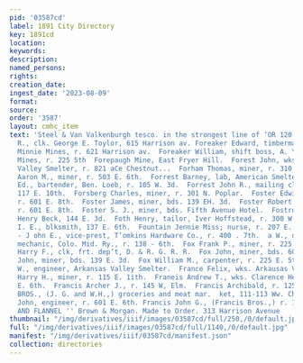 ```yaml
---
pid: '03587cd'
label: 1891 City Directory
key: 1891cd
location: 
keywords: 
description: 
named_persons: 
rights: 
creation_date: 
ingest_date: '2023-08-09'
format: 
source: 
order: '3587'
layout: cmhc_item
text: 'Steel & Van Valkenburgh tesco. in the strongest line of ‘OR 120 FRA  Ford Ward
  R., clk. George E. Toylor, 615 Harrison av. Foreaker Edward, timberman, A. Y. and
  Minnie Mines, r. 621 Harrison av.  Foreaker William, shift boss, A. Y. and Minnie
  Mines, r. 225 5th  Forepaugh Mine, East Fryer Hill.  Forest John, wks. Arkansas
  Valley Smelter, r. 821 aCe Chestnut...  Forham Thomas, miner, r. 310 N. Poplar.  Forman
  Aaron M., miner, r. 503 E. 6th.  Forrest Barney, lab, American Smelter.  Forrest
  Ed., bartender, Ben. Loeb, r. 105 W. 3d.  Forrest John R., mailing clk, P. O., r.
  117 E. 10th.  Forsberg Charles, miner, r. 301 N. Poplar.  Foster Edwin G., miner,
  r. 601 E. 8th.  Foster James, miner, bds. 139 EH. 3d.  Foster Robert L., miner,
  r. 601 E. 8th.  Foster S. J., miner, bds. Fifth Avenue Hotel.  Fostrom John, barkpr,
  Henry Beck, 144 E. 3d.  Foth Henry, tailor, Iver Hoffstead, r. 300 W. 4th.  Fountain
  I. E., blksmith, 137 E. 6th.  Fountain Jennie Miss; nurse, r. 207 E. 8th.  Foutz
  - J ohn E., vice-prest, T’omkins Hardware Co., r. 400 . 7th.  a W., div. master
  mechanic, Colo. Mid. Ry., r. 138 - 6th.  Fox Frank P., miner, r. 225 E. 5th.  Fox
  Harry F., clk, frt. dep’t, D. & R. G. R. R.  Fox John, miner, bds. 606 E. 6th.  Fox
  John, miner, bds. 139 E. 3d.  Fox William M., carpenter, r. 225 E. 5th.  Foy W.
  W., engineer, Arkansas Valley Smelter.  France Felix, wks. Arkausas Valley Smelter.  France
  Harry H., miner, r. 115 E. 1ith.  Franeis Andrew T., wks. Clarence Hersey, r. 601
  E. 6th.  Francis Archer J., r. 145 W, Elm.  Francis Archibald, r. 125 W. Elm.     FRANCIS
  BROS., (J. G. and W.H.,) groceries and meat mar.  ket, 111-113 Ww. Chestnut. Francis
  John, engineer, r. 601 E. 6th. Francis John G., (Francis Bros.,) r. 125 W. Elm.  WHITE
  AND FLANNEL '' Brown & Morgan. Made to Order. 313 Harrison Avenue    '
thumbnail: "/img/derivatives/iiif/images/03587cd/full/250,/0/default.jpg"
full: "/img/derivatives/iiif/images/03587cd/full/1140,/0/default.jpg"
manifest: "/img/derivatives/iiif/03587cd/manifest.json"
collection: directories
---
```

